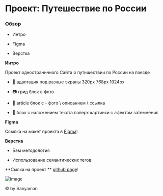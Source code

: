 # Проект: Путешествие по России
 


 

### Обзор
 

* Интро
 

* Figma
 

* Верстка
 


 

**Интро**
 


 

Проект одностраничного Сайта о путишествии по России на поезде 
 

+ :iphone: адаптация под разные экраны 320px 768px 1024px
 

+ :camera: грид блок с фото
 

+ :postbox: article блок с - фото \ описанием \ ссылка
 

+ :high_brightness: блок с наложением текста поверх картинки с эфектом затемнения
 


 

**Figma**
 

Ссылка на макет проекта в [Figma](https://www.figma.com/file/5S2WSbEFL6awjVWJ0NWL8Q/Sprint-3_-Russia-_-desktop-%2B-mobile?node-id=28503%3A0&t=l003rcUCdHLNWVLo-0 "Figma и пшЫк подрывник под одеялом")!     
 


 

**Верстка**
 

+ Бэм методология 
 

+ Использование семантических тегов
 


 

**Сылка на проект **  [github page](https://sanyaman.github.io/russian-travel/)! 
 
 
 
  ![image](https://user-images.githubusercontent.com/119109046/209814939-b0ed925f-de6a-44b4-9d14-d9c14db9fd51.png)
 


 

© by Sanyaman
 

